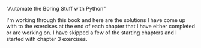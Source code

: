 "Automate the Boring Stuff with Python"

I'm working through this book and here are the solutions I have come up with to the exercises at the end of each chapter that I have either completed or are working on.
I have skipped a few of the starting chapters and I started with chapter 3 exercises.
